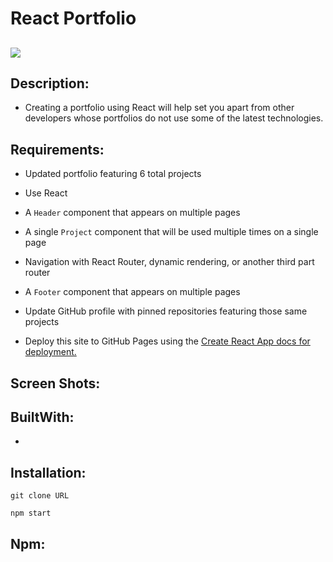 # React Portfolio

## <img src="https://img.shields.io/badge/LICENSE-mit-green"/>

## Description:
* Creating a portfolio using React will help set you apart from other developers whose portfolios do not use some of the latest technologies.


## Requirements:

* Updated portfolio featuring 6 total projects

* Use React

* A `Header` component that appears on multiple pages

* A single `Project` component that will be used multiple times on a single page 

* Navigation with React Router, dynamic rendering, or another third part router

* A `Footer` component that appears on multiple pages

* Update GitHub profile with pinned repositories featuring those same projects

* Deploy this site to GitHub Pages using the [Create React App docs for deployment.](https://create-react-app.dev/docs/deployment/#github-pages)

## Screen Shots:



## BuiltWith:

* 

## Installation:

`git clone URL`

 `npm start`


## Npm:






